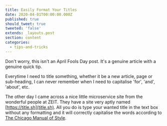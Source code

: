 ```yaml
---
title: Easily Format Your Titles
date: 2020-04-01T00:00:00.000Z
published: true
should_tweet: true
tweeted: 'false'
extends: _layouts.post
section: content
categories:
  - tips-and-tricks
---
```

Don't worry, this isn't an April Fools Day post. It's a genuine article with a genuine quick tip.

Everytime I need to title something, whether it be a new article, page or sub-heading, I can never remember when I need to capitalise 'for', 'and', 'about', etc.

The other day I came across a nice little microservice site from the wonderful people at ZEIT. They have a site very aptly named [https://title.sh](title.sh). All you do is type your wanted title in the text box without any formatting and it will correctly capitalise the words according to [The Chicago Manual of Style](http://www.chicagomanualofstyle.org/).
